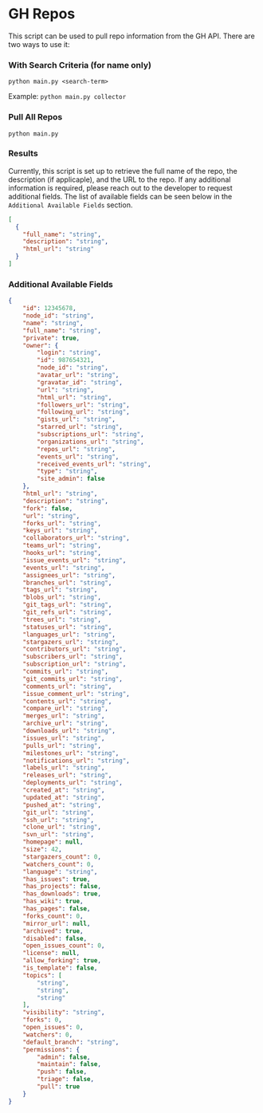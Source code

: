 # GH Repos

This script can be used to pull repo information from the GH API. There are two ways to use it:

### With Search Criteria (for name only)

`python main.py <search-term>`

Example: `python main.py collector`

### Pull All Repos

`python main.py`

### Results

Currently, this script is set up to retrieve the full name of the repo, the description (if applicaple), and the URL to the repo. If any additional information is required, please reach out to the developer to request additional fields. The list of available fields can be seen below in the `Additional Available Fields` section.

```json
[
  {
    "full_name": "string",
    "description": "string",
    "html_url": "string"
  }
]
```

### Additional Available Fields
```json
{
    "id": 12345678,
    "node_id": "string",
    "name": "string",
    "full_name": "string",
    "private": true,
    "owner": {
        "login": "string",
        "id": 987654321,
        "node_id": "string",
        "avatar_url": "string",
        "gravatar_id": "string",
        "url": "string",
        "html_url": "string",
        "followers_url": "string",
        "following_url": "string",
        "gists_url": "string",
        "starred_url": "string",
        "subscriptions_url": "string",
        "organizations_url": "string",
        "repos_url": "string",
        "events_url": "string",
        "received_events_url": "string",
        "type": "string",
        "site_admin": false
    },
    "html_url": "string",
    "description": "string",
    "fork": false,
    "url": "string",
    "forks_url": "string",
    "keys_url": "string",
    "collaborators_url": "string",
    "teams_url": "string",
    "hooks_url": "string",
    "issue_events_url": "string",
    "events_url": "string",
    "assignees_url": "string",
    "branches_url": "string",
    "tags_url": "string",
    "blobs_url": "string",
    "git_tags_url": "string",
    "git_refs_url": "string",
    "trees_url": "string",
    "statuses_url": "string",
    "languages_url": "string",
    "stargazers_url": "string",
    "contributors_url": "string",
    "subscribers_url": "string",
    "subscription_url": "string",
    "commits_url": "string",
    "git_commits_url": "string",
    "comments_url": "string",
    "issue_comment_url": "string",
    "contents_url": "string",
    "compare_url": "string",
    "merges_url": "string",
    "archive_url": "string",
    "downloads_url": "string",
    "issues_url": "string",
    "pulls_url": "string",
    "milestones_url": "string",
    "notifications_url": "string",
    "labels_url": "string",
    "releases_url": "string",
    "deployments_url": "string",
    "created_at": "string",
    "updated_at": "string",
    "pushed_at": "string",
    "git_url": "string",
    "ssh_url": "string",
    "clone_url": "string",
    "svn_url": "string",
    "homepage": null,
    "size": 42,
    "stargazers_count": 0,
    "watchers_count": 0,
    "language": "string",
    "has_issues": true,
    "has_projects": false,
    "has_downloads": true,
    "has_wiki": true,
    "has_pages": false,
    "forks_count": 0,
    "mirror_url": null,
    "archived": true,
    "disabled": false,
    "open_issues_count": 0,
    "license": null,
    "allow_forking": true,
    "is_template": false,
    "topics": [
        "string",
        "string",
        "string"
    ],
    "visibility": "string",
    "forks": 0,
    "open_issues": 0,
    "watchers": 0,
    "default_branch": "string",
    "permissions": {
        "admin": false,
        "maintain": false,
        "push": false,
        "triage": false,
        "pull": true
    }
}
```

